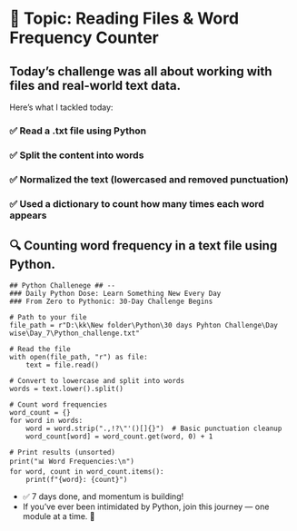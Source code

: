 # 🎯 Topic: Reading Files & Word Frequency Counter

## Today’s challenge was all about working with files and real-world text data. 

Here’s what I tackled today:
### ✅ Read a .txt file using Python
### ✅ Split the content into words
### ✅ Normalized the text (lowercased and removed punctuation)
### ✅ Used a dictionary to count how many times each word appears

 ## 🔍 Counting word frequency in a text file using Python.
```
## Python Challenege ## --  
### Daily Python Dose: Learn Something New Every Day
### From Zero to Pythonic: 30-Day Challenge Begins

# Path to your file
file_path = r"D:\kk\New folder\Python\30 days Pyhton Challenge\Day wise\Day_7\Python_challenge.txt"

# Read the file
with open(file_path, "r") as file:
    text = file.read()

# Convert to lowercase and split into words
words = text.lower().split()

# Count word frequencies
word_count = {}
for word in words:
    word = word.strip(".,!?\"'()[]{}")  # Basic punctuation cleanup
    word_count[word] = word_count.get(word, 0) + 1

# Print results (unsorted)
print("📊 Word Frequencies:\n")
for word, count in word_count.items():
    print(f"{word}: {count}")
```

- ✅ 7 days done, and momentum is building!
- If you’ve ever been intimidated by Python, join this journey — one module at a time. 🌱
